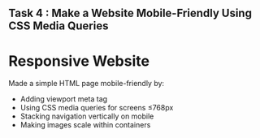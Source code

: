 ﻿## Task 4 : Make a Website Mobile-Friendly Using CSS Media Queries

# Responsive Website

Made a simple HTML page mobile-friendly by:
- Adding viewport meta tag
- Using CSS media queries for screens ≤768px
- Stacking navigation vertically on mobile
- Making images scale within containers
